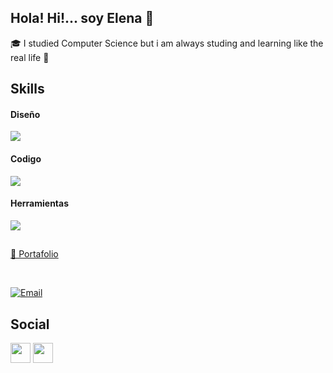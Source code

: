 ## Hola! Hi!... soy Elena   👋
🎓  I studied Computer Science  but i am always studing and learning like the real life 🔭
## Skills
<p align="center"><h4>Diseño</h4>
  <a href="https://skillicons.dev">
    <img src="https://skillicons.dev/icons?i=css,sass,bootstrap,figma" />
  </a>
</p>
<p align="center"> <h4>Codigo</h4>
  <a href="https://skillicons.dev">
    <img src="https://skillicons.dev/icons?i=js,html,angular,npm,php,react" />
  </a>
</p>
<p align="center"><h4>Herramientas</h4>
  <a href="https://skillicons.dev">
    <img src="https://skillicons.dev/icons?i=visualstudio,vscode,postman,git,github,mysql" />
  </a>
</p>

## 
<p align="left"><a href="https://elepa.github.io/eleworks/" target="_blank" rel="noreferrer"width="32" height="32" />💼 Portafolio</a></p><br>

[![Email](https://img.shields.io/badge/Email-44a3f1?style=for-the-badge&logo=gmail&logoColor=white&labelColor=101010)](https://outlook.office365.com/mail/)


## Social
<p align="left">
<a href="https://www.github.com/elepa" target="_blank" rel="noreferrer"><img src="https://raw.githubusercontent.com/danielcranney/readme-generator/main/public/icons/socials/github.svg" width="32" height="32" /></a>
<a href="https://www.linkedin.com/in//" target="_blank" rel="noreferrer"><img src="https://raw.githubusercontent.com/danielcranney/readme-generator/main/public/icons/socials/linkedin.svg" width="32" height="32" /></a></p>

<!--
**elepa/elepa** is a ✨ _special_ ✨ repository because its `README.md` (this file) appears on your GitHub profile.

Here are some ideas to get you started:

- 🔭 I’m currently working on ...
- 🌱 I’m currently learning ...
- 👯 I’m looking to collaborate on ...
- 🤔 I’m looking for help with ...
- 💬 Ask me about ...
- 📫 How to reach me: ...
- 😄 Pronouns: ...
- ⚡ Fun fact: ...
<a href="https://www.linkedin.com/in/ele,,,/" target="_blank" rel="noreferrer"><img src="https://raw.githubusercontent.com/danielcranney/readme-generator/main/public/icons/socials/linkedin.svg" width="32" height="32" /></a></p>

-->
